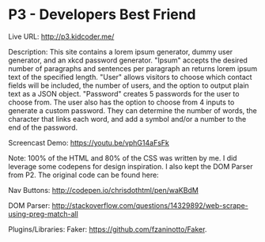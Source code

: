 # P3 - Developers Best Friend

Live URL: http://p3.kidcoder.me/

Description: This site contains a lorem ipsum generator, dummy user generator, and an xkcd 
password generator. "Ipsum" accepts the desired number of paragraphs and sentences 
per paragraph an returns lorem ipsum text of the specified length. "User" allows visitors 
to choose which contact fields will be included, the number of users, and the option to 
output plain text as a JSON object. "Password" creates 5 passwords for the user 
to choose from. The user also has the option to choose from 4 inputs to generate a custom 
password. They can determine the number of words, the character that links each word, and 
add a symbol and/or a number to the end of the password. 

Screencast Demo: https://youtu.be/vphG14aFsFk

Note: 100% of the HTML and 80% of the CSS was written by me. I did leverage some codepens
for design inspiration. I also kept the DOM Parser from P2. The original code can be found 
here:  

Nav Buttons:
http://codepen.io/chrisdothtml/pen/waKBdM

DOM Parser:
http://stackoverflow.com/questions/14329892/web-scrape-using-preg-match-all

Plugins/Libraries: Faker: https://github.com/fzaninotto/Faker.
